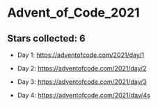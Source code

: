 # Advent_of_Code_2021

## Stars collected: 6

* Day 1: https://adventofcode.com/2021/day/1

* Day 2: https://adventofcode.com/2021/day/2

* Day 3: https://adventofcode.com/2021/day/3

* Day 4: https://adventofcode.com/2021/day/4s
